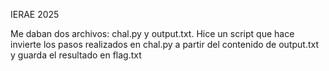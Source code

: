 IERAE 2025

Me daban dos archivos: chal.py y output.txt. Hice un script que hace invierte los pasos realizados en chal.py a partir del contenido de output.txt y guarda el resultado en flag.txt